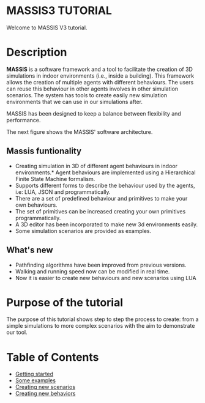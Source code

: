 # MASSIS3 TUTORIAL


Welcome to MASSIS V3 tutorial.

# Description

**MASSIS** is a software framework and a tool to facilitate the creation of 3D simulations in indoor environments (i.e., inside a building). This framework allows the creation of multiple agents with different behaviours. The users can reuse this behaviour in other agents involves in other simulation scenarios. The system has tools to create easily new simulation environments that we can use in our simulations after.

MASSIS has been designed to keep a balance between flexibility and performance.

The next figure shows the MASSIS' software architecture.

## Massis funtionality

* Creating simulation in 3D of different agent behaviours in indoor environments.* Agent behaviours are implemented using a Hierarchical Finite State Machine formalism.
* Supports different forms to describe the behaviour used by the agents, i.e:  LUA, JSON and programmatically.
* There are a set of predefined behaviour and primitives to make your own behaviours.
* The set of primitives can be increased creating your own primitives programmatically.
* A 3D editor has been incorporated to make new 3d environments easily.
* Some simulation scenarios are provided as examples.

## What's new

* Pathfinding algorithms have been improved from previous versions.
* Walking and running speed now can be modified in real time. 
* Now it is easier to create new behaviours and new scenarios using LUA


# Purpose of the tutorial

The purpose of this tutorial shows step to step the process to create: from a simple simulations to more complex scenarios with the aim to demonstrate our tool.

# Table of Contents

* [Getting started](getting_started.md)
* [Some examples](Examples.md)
* [Creating new scenarios](creatingNewScenario.md)
* [Creating new behaviors](creatingNewBehavior.md)


